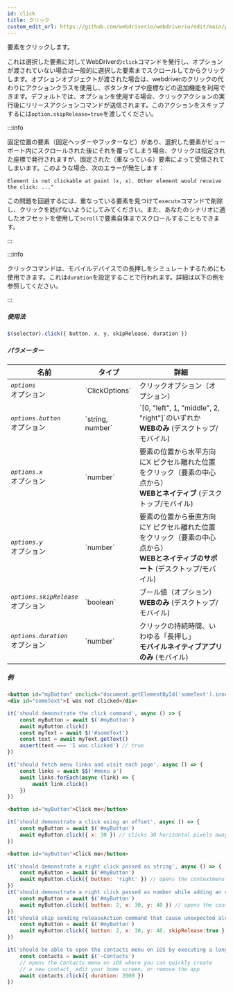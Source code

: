 ```yaml
---
id: click
title: クリック
custom_edit_url: https://github.com/webdriverio/webdriverio/edit/main/packages/webdriverio/src/commands/element/click.ts
---
```


要素をクリックします。

これは選択した要素に対してWebDriverの`click`コマンドを発行し、オプションが渡されていない場合は一般的に選択した要素までスクロールしてからクリックします。オプションオブジェクトが渡された場合は、webdriverのクリックの代わりにアクションクラスを使用し、ボタンタイプや座標などの追加機能を利用できます。デフォルトでは、オプションを使用する場合、クリックアクションの実行後にリリースアクションコマンドが送信されます。このアクションをスキップするには`option.skipRelease=true`を渡してください。

:::info

固定位置の要素（固定ヘッダーやフッターなど）があり、選択した要素がビューポート内にスクロールされた後にそれを覆ってしまう場合、クリックは指定された座標で発行されますが、固定された（重なっている）要素によって受信されてしまいます。このような場合、次のエラーが発生します：

```
Element is not clickable at point (x, x). Other element would receive the click: ..."
```

この問題を回避するには、重なっている要素を見つけて`execute`コマンドで削除し、クリックを妨げないようにしてみてください。また、あなたのシナリオに適したオフセットを使用して`scroll`で要素自体までスクロールすることもできます。

:::

:::info

クリックコマンドは、モバイルデバイスでの長押しをシミュレートするためにも使用できます。これは`duration`を設定することで行われます。詳細は以下の例を参照してください。

:::

##### 使用法

```js
$(selector).click({ button, x, y, skipRelease, duration })
```

##### パラメーター

<table>
  <thead>
    <tr>
      <th>名前</th><th>タイプ</th><th>詳細</th>
    </tr>
  </thead>
  <tbody>
    <tr>
      <td><code><var>options</var></code><br /><span className="label labelWarning">オプション</span></td>
      <td>`ClickOptions`</td>
      <td>クリックオプション（オプション）</td>
    </tr>
    <tr>
      <td><code><var>options.button</var></code><br /><span className="label labelWarning">オプション</span></td>
      <td>`string, number`</td>
      <td>`[0, "left", 1, "middle", 2, "right"]`のいずれか <br /><strong>WEBのみ</strong> (デスクトップ/モバイル)</td>
    </tr>
    <tr>
      <td><code><var>options.x</var></code><br /><span className="label labelWarning">オプション</span></td>
      <td>`number`</td>
      <td>要素の位置から水平方向にX ピクセル離れた位置をクリック（要素の中心点から）<br /><strong>WEBとネイティブ</strong> (デスクトップ/モバイル)</td>
    </tr>
    <tr>
      <td><code><var>options.y</var></code><br /><span className="label labelWarning">オプション</span></td>
      <td>`number`</td>
      <td>要素の位置から垂直方向にY ピクセル離れた位置をクリック（要素の中心点から）<br /><strong>WEBとネイティブのサポート</strong> (デスクトップ/モバイル)</td>
    </tr>
    <tr>
      <td><code><var>options.skipRelease</var></code><br /><span className="label labelWarning">オプション</span></td>
      <td>`boolean`</td>
      <td>ブール値（オプション） <br /><strong>WEBのみ</strong> (デスクトップ/モバイル)</td>
    </tr>
    <tr>
      <td><code><var>options.duration</var></code><br /><span className="label labelWarning">オプション</span></td>
      <td>`number`</td>
      <td>クリックの持続時間、いわゆる「長押し」 <br /><strong>モバイルネイティブアプリのみ</strong> (モバイル)</td>
    </tr>
  </tbody>
</table>

##### 例

```html title="example.html"
<button id="myButton" onclick="document.getElementById('someText').innerHTML='I was clicked'">Click me</button>
<div id="someText">I was not clicked</div>
```

```js title="click.js"
it('should demonstrate the click command', async () => {
    const myButton = await $('#myButton')
    await myButton.click()
    const myText = await $('#someText')
    const text = await myText.getText()
    assert(text === 'I was clicked') // true
})
```

```js title="example.js"
it('should fetch menu links and visit each page', async () => {
    const links = await $$('#menu a')
    await links.forEach(async (link) => {
        await link.click()
    })
})

```

```html title="example.html"
<button id="myButton">Click me</button>
```

```js title="example.js"
it('should demonstrate a click using an offset', async () => {
    const myButton = await $('#myButton')
    await myButton.click({ x: 30 }) // clicks 30 horizontal pixels away from location of the button (from center point of element)
})

```

```html title="example.html"
<button id="myButton">Click me</button>
```

```js title="example.js"
it('should demonstrate a right click passed as string', async () => {
    const myButton = await $('#myButton')
    await myButton.click({ button: 'right' }) // opens the contextmenu at the location of the button
})
it('should demonstrate a right click passed as number while adding an offset', async () => {
    const myButton = await $('#myButton')
    await myButton.click({ button: 2, x: 30, y: 40 }) // opens the contextmenu 30 horizontal and 40 vertical pixels away from location of the button (from the center of element)
})
it('should skip sending releaseAction command that cause unexpected alert closure', async () => {
    const myButton = await $('#myButton')
    await myButton.click({ button: 2, x: 30, y: 40, skipRelease:true }) // skips sending releaseActions
})

```

```js title="longpress.example.js"
it('should be able to open the contacts menu on iOS by executing a longPress', async () => {
    const contacts = await $('~Contacts')
    // opens the Contacts menu on iOS where you can quickly create
    // a new contact, edit your home screen, or remove the app
    await contacts.click({ duration: 2000 })
})
```